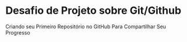 # Desafio de Projeto sobre Git/Github
Criando seu Primeiro Repositório no GitHub Para Compartilhar Seu Progresso
